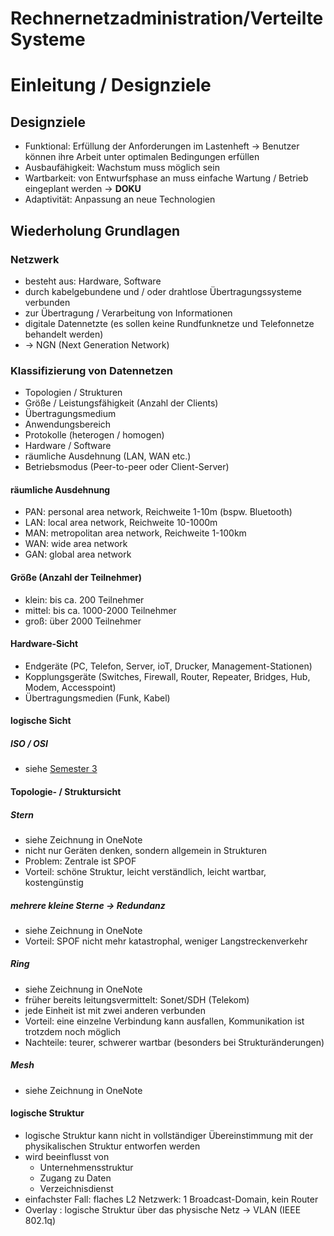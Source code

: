 <!----------
title: "Rechnernetzadministration/Verteilte Systeme"
date: "Semester 5"
keywords: [Rechnernetzadministration, Verteilte Systeme, NET, DHGE, Semester 5]
---------->

Rechnernetzadministration/Verteilte Systeme
===========================================

<!-- START doctoc generated TOC please keep comment here to allow auto update -->
<!-- DON'T EDIT THIS SECTION, INSTEAD RE-RUN doctoc TO UPDATE -->



<!-- END doctoc generated TOC please keep comment here to allow auto update -->

<!--newpage-->

# Einleitung / Designziele

## Designziele

- Funktional: Erfüllung der Anforderungen im Lastenheft -> Benutzer können ihre Arbeit unter optimalen Bedingungen erfüllen
- Ausbaufähigkeit: Wachstum muss möglich sein
- Wartbarkeit: von Entwurfsphase an muss einfache Wartung / Betrieb eingeplant werden -> **DOKU**
- Adaptivität: Anpassung an neue Technologien

## Wiederholung Grundlagen

### Netzwerk

- besteht aus: Hardware, Software
- durch kabelgebundene und / oder drahtlose Übertragungssysteme verbunden
- zur Übertragung / Verarbeitung von Informationen
- digitale Datennetzte (es sollen keine Rundfunknetze und Telefonnetze behandelt werden)
- -> NGN (Next Generation Network)

### Klassifizierung von Datennetzen

- Topologien / Strukturen
- Größe / Leistungsfähigkeit (Anzahl der Clients)
- Übertragungsmedium
- Anwendungsbereich
- Protokolle (heterogen / homogen)
- Hardware / Software
- räumliche Ausdehnung (LAN, WAN etc.)
- Betriebsmodus (Peer-to-peer oder Client-Server)

#### räumliche Ausdehnung

- PAN: personal area network, Reichweite 1-10m (bspw. Bluetooth)
- LAN: local area network, Reichweite 10-1000m
- MAN: metropolitan area network, Reichweite 1-100km
- WAN: wide area network
- GAN: global area network

#### Größe (Anzahl der Teilnehmer)

- klein: bis ca. 200 Teilnehmer
- mittel: bis ca. 1000-2000 Teilnehmer
- groß: über 2000 Teilnehmer

#### Hardware-Sicht

- Endgeräte (PC, Telefon, Server, ioT, Drucker, Management-Stationen)
- Kopplungsgeräte (Switches, Firewall, Router, Repeater, Bridges, Hub, Modem, Accesspoint)
- Übertragungsmedien (Funk, Kabel)

#### logische Sicht

##### ISO / OSI

- siehe [Semester 3](https://github.com/importPI19fromDHGE/dhge-pi19-sem3/tree/main/NET-FELDMANN)

#### Topologie- / Struktursicht

##### Stern

- siehe Zeichnung in OneNote
- nicht nur Geräten denken, sondern allgemein in Strukturen
- Problem: Zentrale ist SPOF
- Vorteil: schöne Struktur, leicht verständlich, leicht wartbar, kostengünstig

##### mehrere kleine Sterne -> Redundanz

- siehe Zeichnung in OneNote
- Vorteil: SPOF nicht mehr katastrophal, weniger Langstreckenverkehr

##### Ring

- siehe Zeichnung in OneNote
- früher bereits leitungsvermittelt: Sonet/SDH (Telekom)
- jede Einheit ist mit zwei anderen verbunden
- Vorteil: eine einzelne Verbindung kann ausfallen, Kommunikation ist trotzdem noch möglich
- Nachteile: teurer, schwerer wartbar (besonders bei Strukturänderungen)

##### Mesh

- siehe Zeichnung in OneNote

#### logische Struktur

- logische Struktur kann nicht in vollständiger Übereinstimmung mit der physikalischen Struktur entworfen werden
- wird beeinflusst von
  - Unternehmensstruktur
  - Zugang zu Daten
  - Verzeichnisdienst
- einfachster Fall: flaches L2 Netzwerk: 1 Broadcast-Domain, kein Router
- Overlay : logische Struktur über das physische Netz -> VLAN (IEEE 802.1q)